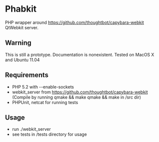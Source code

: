 # Phabkit
PHP wrapper around https://github.com/thoughtbot/capybara-webkit QtWebkit server.

## Warning
This is still a prototype. Documentation is nonexistent.
Tested on MacOS X and Ubuntu 11.04

## Requirements
- PHP 5.2 with --enable-sockets
- webkit_server from https://github.com/thoughtbot/capybara-webkit
  (Compile by running qmake && make qmake && make in /src dir)
- PHPUnit, netcat for running tests

## Usage
- run ./webkit_server
- see tests in /tests directory for usage
